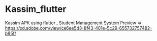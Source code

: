 # Kassim_flutter
Kassim APK using flutter , Student Management System
Preview =>  https://xd.adobe.com/view/ce6ee5d3-8f43-401e-5c29-655732757482-b85f/
